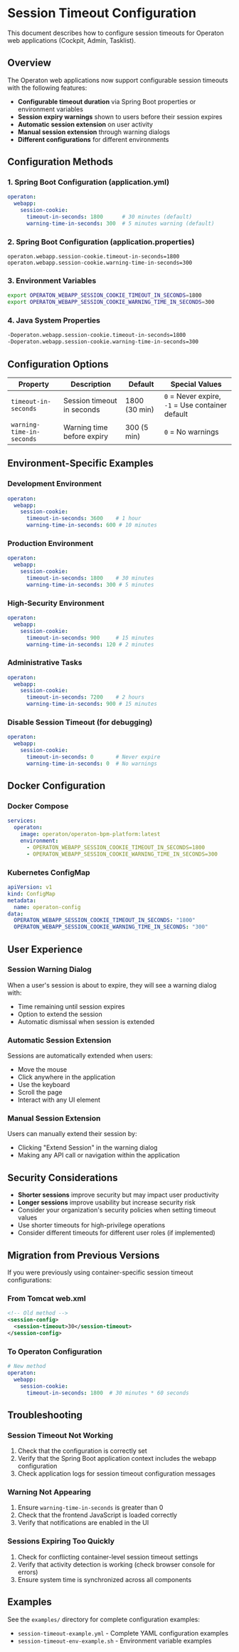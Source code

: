 # Session Timeout Configuration

This document describes how to configure session timeouts for Operaton web applications (Cockpit, Admin, Tasklist).

## Overview

The Operaton web applications now support configurable session timeouts with the following features:

- **Configurable timeout duration** via Spring Boot properties or environment variables
- **Session expiry warnings** shown to users before their session expires
- **Automatic session extension** on user activity
- **Manual session extension** through warning dialogs
- **Different configurations** for different environments

## Configuration Methods

### 1. Spring Boot Configuration (application.yml)

```yaml
operaton:
  webapp:
    session-cookie:
      timeout-in-seconds: 1800      # 30 minutes (default)
      warning-time-in-seconds: 300  # 5 minutes warning (default)
```

### 2. Spring Boot Configuration (application.properties)

```properties
operaton.webapp.session-cookie.timeout-in-seconds=1800
operaton.webapp.session-cookie.warning-time-in-seconds=300
```

### 3. Environment Variables

```bash
export OPERATON_WEBAPP_SESSION_COOKIE_TIMEOUT_IN_SECONDS=1800
export OPERATON_WEBAPP_SESSION_COOKIE_WARNING_TIME_IN_SECONDS=300
```

### 4. Java System Properties

```bash
-Doperaton.webapp.session-cookie.timeout-in-seconds=1800
-Doperaton.webapp.session-cookie.warning-time-in-seconds=300
```

## Configuration Options

| Property | Description | Default | Special Values |
|----------|-------------|---------|----------------|
| `timeout-in-seconds` | Session timeout in seconds | 1800 (30 min) | `0` = Never expire, `-1` = Use container default |
| `warning-time-in-seconds` | Warning time before expiry | 300 (5 min) | `0` = No warnings |

## Environment-Specific Examples

### Development Environment
```yaml
operaton:
  webapp:
    session-cookie:
      timeout-in-seconds: 3600    # 1 hour
      warning-time-in-seconds: 600 # 10 minutes
```

### Production Environment
```yaml
operaton:
  webapp:
    session-cookie:
      timeout-in-seconds: 1800    # 30 minutes
      warning-time-in-seconds: 300 # 5 minutes
```

### High-Security Environment
```yaml
operaton:
  webapp:
    session-cookie:
      timeout-in-seconds: 900     # 15 minutes
      warning-time-in-seconds: 120 # 2 minutes
```

### Administrative Tasks
```yaml
operaton:
  webapp:
    session-cookie:
      timeout-in-seconds: 7200    # 2 hours
      warning-time-in-seconds: 900 # 15 minutes
```

### Disable Session Timeout (for debugging)
```yaml
operaton:
  webapp:
    session-cookie:
      timeout-in-seconds: 0       # Never expire
      warning-time-in-seconds: 0  # No warnings
```

## Docker Configuration

### Docker Compose
```yaml
services:
  operaton:
    image: operaton/operaton-bpm-platform:latest
    environment:
      - OPERATON_WEBAPP_SESSION_COOKIE_TIMEOUT_IN_SECONDS=1800
      - OPERATON_WEBAPP_SESSION_COOKIE_WARNING_TIME_IN_SECONDS=300
```

### Kubernetes ConfigMap
```yaml
apiVersion: v1
kind: ConfigMap
metadata:
  name: operaton-config
data:
  OPERATON_WEBAPP_SESSION_COOKIE_TIMEOUT_IN_SECONDS: "1800"
  OPERATON_WEBAPP_SESSION_COOKIE_WARNING_TIME_IN_SECONDS: "300"
```

## User Experience

### Session Warning Dialog
When a user's session is about to expire, they will see a warning dialog with:
- Time remaining until session expires
- Option to extend the session
- Automatic dismissal when session is extended

### Automatic Session Extension
Sessions are automatically extended when users:
- Move the mouse
- Click anywhere in the application
- Use the keyboard
- Scroll the page
- Interact with any UI element

### Manual Session Extension
Users can manually extend their session by:
- Clicking "Extend Session" in the warning dialog
- Making any API call or navigation within the application

## Security Considerations

- **Shorter sessions** improve security but may impact user productivity
- **Longer sessions** improve usability but increase security risk
- Consider your organization's security policies when setting timeout values
- Use shorter timeouts for high-privilege operations
- Consider different timeouts for different user roles (if implemented)

## Migration from Previous Versions

If you were previously using container-specific session timeout configurations:

### From Tomcat web.xml
```xml
<!-- Old method -->
<session-config>
  <session-timeout>30</session-timeout>
</session-config>
```

### To Operaton Configuration
```yaml
# New method
operaton:
  webapp:
    session-cookie:
      timeout-in-seconds: 1800  # 30 minutes * 60 seconds
```

## Troubleshooting

### Session Timeout Not Working
1. Check that the configuration is correctly set
2. Verify that the Spring Boot application context includes the webapp configuration
3. Check application logs for session timeout configuration messages

### Warning Not Appearing
1. Ensure `warning-time-in-seconds` is greater than 0
2. Check that the frontend JavaScript is loaded correctly
3. Verify that notifications are enabled in the UI

### Sessions Expiring Too Quickly
1. Check for conflicting container-level session timeout settings
2. Verify that activity detection is working (check browser console for errors)
3. Ensure system time is synchronized across all components

## Examples

See the `examples/` directory for complete configuration examples:
- `session-timeout-example.yml` - Complete YAML configuration examples
- `session-timeout-env-example.sh` - Environment variable examples